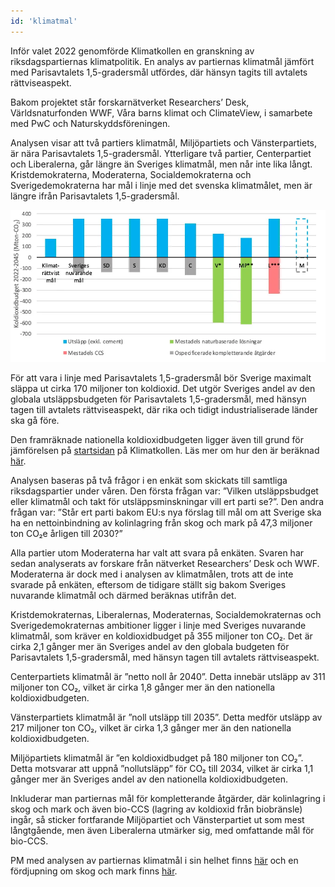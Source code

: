 ```yaml
---
id: 'klimatmal' 
---
```


Inför valet 2022 genomförde Klimatkollen en granskning av riksdagspartiernas klimatpolitik. En analys av partiernas klimatmål jämfört med Parisavtalets 1,5-gradersmål utfördes, där hänsyn tagits till avtalets rättviseaspekt.

Bakom projektet står forskarnätverket Researchers’ Desk, Världsnaturfonden WWF, Våra barns klimat och ClimateView, i samarbete med PwC och Naturskyddsföreningen.

Analysen visar att två partiers klimatmål, Miljöpartiets och Vänsterpartiets, är nära Parisavtalets 1,5-gradersmål. Ytterligare två partier, Centerpartiet och Liberalerna, går längre än Sveriges klimatmål, men når inte lika långt. Kristdemokraterna, Moderaterna, Socialdemokraterna och Sverigedemokraterna har mål i linje med det svenska klimatmålet, men är längre ifrån Parisavtalets 1,5-gradersmål.

![Diagram gällande partiernas utsläppsmål jämfört med Sveriges koldioxidbudget.](/public/images/blogImages/image1-31.webp)

För att vara i linje med Parisavtalets 1,5-gradersmål bör Sverige maximalt släppa ut cirka 170 miljoner ton koldioxid. Det utgör Sveriges andel av den globala utsläppsbudgeten för Parisavtalets 1,5-gradersmål, med hänsyn tagen till avtalets rättviseaspekt, där rika och tidigt industrialiserade länder ska gå före.

Den framräknade nationella koldioxidbudgeten ligger även till grund för jämförelsen på [startsidan](https://www.klimatkollen.se) på Klimatkollen. Läs mer om hur den är beräknad [här](https://www.cemus.uu.se/wp-content/uploads/2023/12/Paris-compliant-carbon-budgets-for-Swedens-counties-.pdf).

Analysen baseras på två frågor i en enkät som skickats till samtliga riksdagspartier under våren. Den första frågan var: ”Vilken utsläppsbudget eller klimatmål och takt för utsläppsminskningar vill ert parti se?”. Den andra frågan var: ”Står ert parti bakom EU:s nya förslag till mål om att Sverige ska ha en nettoinbindning av kolinlagring från skog och mark på 47,3 miljoner ton CO₂e årligen till 2030?”

Alla partier utom Moderaterna har valt att svara på enkäten. Svaren har sedan analyserats av forskare från nätverket Researchers’ Desk och WWF. Moderaterna är dock med i analysen av klimatmålen, trots att de inte svarade på enkäten, eftersom de tidigare ställt sig bakom Sveriges nuvarande klimatmål och därmed beräknas utifrån det.

Kristdemokraternas, Liberalernas, Moderaternas, Socialdemokraternas och Sverigedemokraternas ambitioner ligger i linje med Sveriges nuvarande klimatmål, som kräver en koldioxidbudget på 355 miljoner ton CO₂. Det är cirka 2,1 gånger mer än Sveriges andel av den globala budgeten för Parisavtalets 1,5-gradersmål, med hänsyn tagen till avtalets rättviseaspekt.

Centerpartiets klimatmål är ”netto noll år 2040”. Detta innebär utsläpp av 311 miljoner ton CO₂, vilket är cirka 1,8 gånger mer än den nationella koldioxidbudgeten.

Vänsterpartiets klimatmål är ”noll utsläpp till 2035”. Detta medför utsläpp av 217 miljoner ton CO₂, vilket är cirka 1,3 gånger mer än den nationella koldioxidbudgeten.

Miljöpartiets klimatmål är ”en koldioxidbudget på 180 miljoner ton CO₂”. Detta motsvarar att uppnå ”nollutsläpp” för CO₂ till 2034, vilket är cirka 1,1 gånger mer än Sveriges andel av den nationella koldioxidbudgeten.

Inkluderar man partiernas mål för kompletterande åtgärder, där kolinlagring i skog och mark och även bio-CCS (lagring av koldioxid från biobränsle) ingår, så sticker fortfarande Miljöpartiet och Vänsterpartiet ut som mest långtgående, men även Liberalerna utmärker sig, med omfattande mål för bio-CCS.

PM med analysen av partiernas klimatmål i sin helhet finns [här](https://www.klimatkollen.se/path/to/analysis-document.pdf) och en fördjupning om skog och mark finns [här](https://www.klimatkollen.se/path/to/forest-and-land-report.pdf).